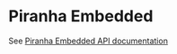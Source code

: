 
# Piranha Embedded

See [Piranha Embedded API documentation](https://javadoc.piranha.cloud/cloud/piranha/embedded/package-summary.html)
